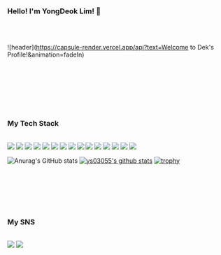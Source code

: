 ### Hello! I'm YongDeok Lim! 👋

<br/> 
<br/> 


![header](https://capsule-render.vercel.app/api?text=Welcome to Dek's Profile!&animation=fadeIn)

<br/> 
<br/> 
<br/> 
<br/> 
<br/> 
<br/> 


### My Tech Stack 
<br/> 
<img src="https://img.shields.io/badge/Python-3776AB?style=badge&logo=Python&logoColor=white">
<img src="https://img.shields.io/badge/java-007396?style=badge&logo=java&logoColor=white">
<img src="https://img.shields.io/badge/javascript-F7DF1E?style=badge&logo=javascript&logoColor=white">
<img src="https://img.shields.io/badge/html-E34F26?style=badge&logo=html&logoColor=white">
<img src="https://img.shields.io/badge/react-61DAFB?style=badge&logo=react&logoColor=white">
<img src="https://img.shields.io/badge/css-1572B6?style=badge&logo=css&logoColor=white">
<img src="https://img.shields.io/badge/vue.js-4FC08D?style=badge&logo=vue.js&logoColor=white">
<img src="https://img.shields.io/badge/Spring-6DB33F?style=badge&logo=Spring&logoColor=white">
<img src="https://img.shields.io/badge/SpringBoot-6DB33F?style=badge&logo=SpringBoot&logoColor=white">
<img src="https://img.shields.io/badge/oracle-F80000?style=badge&logo=oracle&logoColor=white">
<img src="https://img.shields.io/badge/mysql-4479A1?style=badge&logo=mysql&logoColor=white">
<img src="https://img.shields.io/badge/mariaDB-003545?style=badge&logo=mariaDB&logoColor=white">
<img src="https://img.shields.io/badge/jquery-0769AD?style=badge&logo=jquery&logoColor=white">
<img src="https://img.shields.io/badge/r-276DC3?style=badge&logo=jquery&r=white">
<img src="https://img.shields.io/badge/android-3DDC84?style=badge&logo=android&r=white">


<br/> 


![Anurag's GitHub stats](https://github-readme-stats.vercel.app/api?username=ys03055&show_icons=true&theme=moltack)
[![ys03055's github stats](https://github-readme-stats.vercel.app/api/top-langs/?username=ys03055&show_icons=true&hide_border=true&title_color=004386&icon_color=004386&layout=compact)](https://github.com/ys03055)
[![trophy](https://github-profile-trophy.vercel.app/?username=ys03055&row=1)](https://github.com/ryo-ma/github-profile-trophy)


<br/> 
<br/> 
<br/> 
<br/> 
<br/> 


### My SNS 
<br/> 
 <a href="https://www.facebook.com/profile.php?id=100006928805084" target="_blank"><img src="https://img.shields.io/badge/Facebook-1877F2?style=flat-square&logo=Facebook&logoColor=white"/></a>
<a href="https://www.instagram.com/lim_____yd/" target="_blank"><img src="https://img.shields.io/badge/Instragram-E4405F?style=flat-square&logo=Instagram&logoColor=white"/></a>


<!--
**ys03055/ys03055** is a ✨ _special_ ✨ repository because its `README.md` (this file) appears on your GitHub profile.

Here are some ideas to get you started:

- 🔭 I’m currently working on ...
- 🌱 I’m currently learning ...
- 👯 I’m looking to collaborate on ...
- 🤔 I’m looking for help with ...
- 💬 Ask me about ...
- 📫 How to reach me: ...
- 😄 Pronouns: ...
- ⚡ Fun fact: ...
-->
